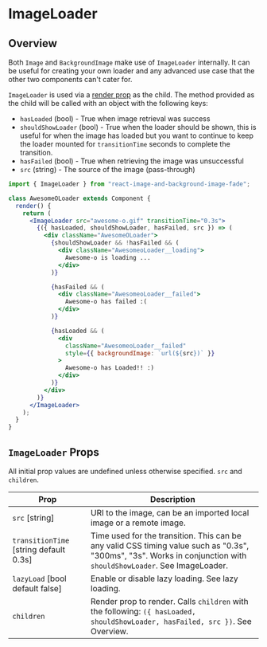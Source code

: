 # ImageLoader

## <a id="imageLoader--overview"></a>Overview

Both `Image` and `BackgroundImage` make use of `ImageLoader` internally. It can be useful for creating your own loader and any advanced use case that the other two components can't cater for.

`ImageLoader` is used via a [render prop](https://reactjs.org/docs/render-props.html) as the child. The method provided as the child will be called with an object with the following keys:

- `hasLoaded` (bool) - True when image retrieval was success
- `shouldShowLoader` (bool) - True when the loader should be shown, this is useful for when the image has loaded but you want to continue to keep the loader mounted for `transitionTime` seconds to complete the transition.
- `hasFailed` (bool) - True when retrieving the image was unsuccessful
- `src` (string) - The source of the image (pass-through)

```jsx
import { ImageLoader } from "react-image-and-background-image-fade";

class AwesomeOLoader extends Component {
  render() {
    return (
      <ImageLoader src="awesome-o.gif" transitionTime="0.3s">
        {({ hasLoaded, shouldShowLoader, hasFailed, src }) => (
          <div className="AwesomeOLoader">
            {shouldShowLoader && !hasFailed && (
              <div className="AwesomeoLoader__loading">
                Awesome-o is loading ...
              </div>
            )}

            {hasFailed && (
              <div className="AwesomeoLoader__failed">
                Awesome-o has failed :(
              </div>
            )}

            {hasLoaded && (
              <div
                className="AwesomeoLoader__failed"
                style={{ backgroundImage: `url(${src})` }}
              >
                Awesome-o has Loaded!! :)
              </div>
            )}
          </div>
        )}
      </ImageLoader>
    );
  }
}
```

## <a id="imageLoader--props"></a> `ImageLoader` Props

All initial prop values are undefined unless otherwise specified. `src` and `children`.

| Prop                                   | Description                                                                                                                                                        |
| -------------------------------------- | ------------------------------------------------------------------------------------------------------------------------------------------------------------------ |
| `src` [string]                         | URI to the image, can be an imported local image or a remote image.                                                                                                |
| `transitionTime` [string default 0.3s] | Time used for the transition. This can be any valid CSS timing value such as "0.3s", "300ms", "3s". Works in conjunction with `shouldShowLoader`. See ImageLoader. |
| `lazyLoad` [bool default false]        | Enable or disable lazy loading. See lazy loading.                                                                                                                  |
| `children`                             | Render prop to render. Calls `children` with the following: `({ hasLoaded, shouldShowLoader, hasFailed, src })`. See Overview.                                     |
